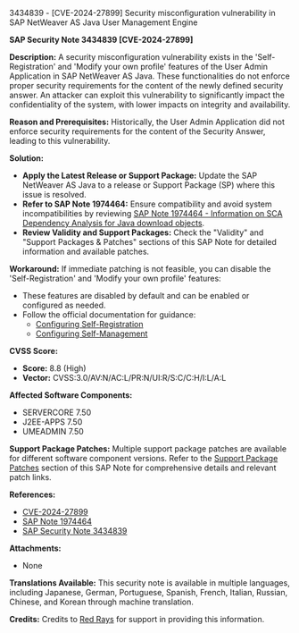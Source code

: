3434839 - [CVE-2024-27899] Security misconfiguration vulnerability in SAP NetWeaver AS Java User Management Engine

**SAP Security Note 3434839 [CVE-2024-27899]**

**Description:**
A security misconfiguration vulnerability exists in the 'Self-Registration' and 'Modify your own profile' features of the User Admin Application in SAP NetWeaver AS Java. These functionalities do not enforce proper security requirements for the content of the newly defined security answer. An attacker can exploit this vulnerability to significantly impact the confidentiality of the system, with lower impacts on integrity and availability.

**Reason and Prerequisites:**
Historically, the User Admin Application did not enforce security requirements for the content of the Security Answer, leading to this vulnerability.

**Solution:**
- **Apply the Latest Release or Support Package:** Update the SAP NetWeaver AS Java to a release or Support Package (SP) where this issue is resolved.
- **Refer to SAP Note 1974464:** Ensure compatibility and avoid system incompatibilities by reviewing [SAP Note 1974464 - Information on SCA Dependency Analysis for Java download objects](https://me.sap.com/notes/1974464).
- **Review Validity and Support Packages:** Check the "Validity" and "Support Packages & Patches" sections of this SAP Note for detailed information and available patches.

**Workaround:**
If immediate patching is not feasible, you can disable the 'Self-Registration' and 'Modify your own profile' features:
- These features are disabled by default and can be enabled or configured as needed.
- Follow the official documentation for guidance:
  - [Configuring Self-Registration](https://help.sap.com/docs/SAP_NETWEAVER_750/44a42f8a693e4498be42434d28ff3457/440761cea5c610b3e10000000a11466f.html?locale=en-US)
  - [Configuring Self-Management](https://help.sap.com/docs/SAP_NETWEAVER_750/44a42f8a693e4498be42434d28ff3457/4b039f0565322594e10000000a42189b.html?locale=en-US)

**CVSS Score:**
- **Score:** 8.8 (High)
- **Vector:** CVSS:3.0/AV:N/AC:L/PR:N/UI:R/S:C/C:H/I:L/A:L

**Affected Software Components:**
- SERVERCORE 7.50
- J2EE-APPS 7.50
- UMEADMIN 7.50

**Support Package Patches:**
Multiple support package patches are available for different software component versions. Refer to the [Support Package Patches](https://me.sap.com/notes/0003434839) section of this SAP Note for comprehensive details and relevant patch links.

**References:**
- [CVE-2024-27899](https://www.cve.org/CVERecord?id=CVE-2024-27899)
- [SAP Note 1974464](https://me.sap.com/notes/1974464)
- [SAP Security Note 3434839](https://me.sap.com/notes/0003434839)

**Attachments:**
- None

**Translations Available:**
This security note is available in multiple languages, including Japanese, German, Portuguese, Spanish, French, Italian, Russian, Chinese, and Korean through machine translation.

**Credits:**
Credits to [Red Rays](https://redrays.io) for support in providing this information.